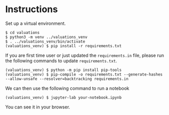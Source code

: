 # Instructions
Set up a virtual environment.
```
$ cd valuations
$ python3 -m venv ../valuations_venv
$ . ../valuations_venv/bin/activate
(valuations_venv) $ pip install -r requirements.txt
```

If you are first time user or just updated the ``requirements.in`` file, please run the following commands to update ``requirements.txt``.
```
(valuations_venv) $ python -m pip install pip-tools
(valuations_venv) $ pip-compile -o requirements.txt --generate-hashes --allow-unsafe --resolver=backtracking requirements.in
```


We can then use the following command to run a notebook
```
(valuations_venv) $ jupyter-lab your-notebook.ipynb
```
You can see it in your browser.
